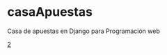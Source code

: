 # casaApuestas
Casa de apuestas en Django para Programación web

[2](http://i.imgur.com/JZbL1U1.gif)
